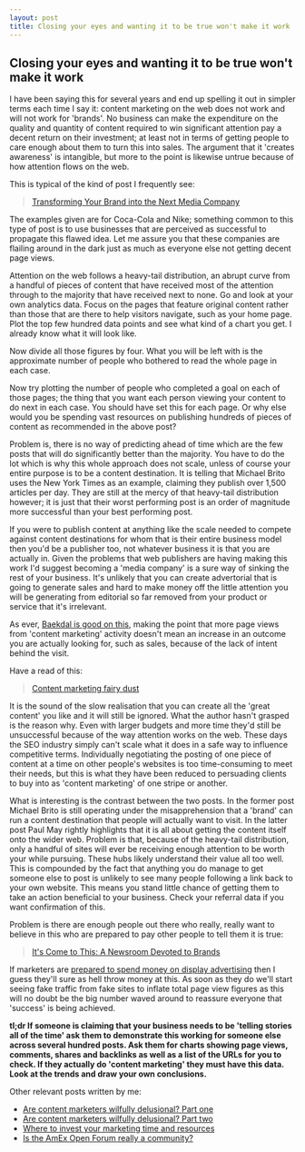 ```yaml
---
layout: post
title: Closing your eyes and wanting it to be true won't make it work
---
```


## Closing your eyes and wanting it to be true won't make it work

I have been saying this for several years and end up spelling it out in simpler terms each time I say it: content marketing on the web does not work and will not work for 'brands'. No business can make the expenditure on the quality and quantity of content required to win significant attention pay a decent return on their investment; at least not in terms of getting people to care enough about them to turn this into sales. The argument that it 'creates awareness' is intangible, but more to the point is likewise untrue because of how attention flows on the web.

This is typical of the kind of post I frequently see:

> [Transforming Your Brand into the Next Media Company](http://sparksheet.com/transforming-your-brand-into-the-next-media-company/)

The examples given are for Coca-Cola and Nike; something common to this type of post is to use businesses that are perceived as successful to propagate this flawed idea. Let me assure you that these companies are flailing around in the dark just as much as everyone else not getting decent page views.

Attention on the web follows a heavy-tail distribution, an abrupt curve from a handful of pieces of content that have received most of the attention through to the majority that have received next to none. Go and look at your own analytics data. Focus on the pages that feature original content rather than those that are there to help visitors navigate, such as your home page. Plot the top few hundred data points and see what kind of a chart you get. I already know what it will look like. 

Now divide all those figures by four. What you will be left with is the approximate number of people who bothered to read the whole page in each case.

Now try plotting the number of people who completed a goal on each of those pages; the thing that you want each person viewing your content to do next in each case. You should have set this for each page. Or why else would you be spending vast resources on publishing hundreds of pieces of content as recommended in the above post?

Problem is, there is no way of predicting ahead of time which are the few posts that will do significantly better than the majority. You have to do the lot which is why this whole approach does not scale, unless of course your entire purpose is to be a content destination. It is telling that Michael Brito uses the New York Times as an example, claiming they publish over 1,500 articles per day. They are still at the mercy of that heavy-tail distribution however; it is just that their worst performing post is an order of magnitude more successful than your best performing post. 

If you were to publish content at anything like the scale needed to compete against content destinations for whom that is their entire business model then you'd be a publisher too, not whatever business it is that you are actually in. Given the problems that web publishers are having making this work I'd suggest becoming a 'media company' is a sure way of sinking the rest of your business. It's unlikely that you can create advertorial that is going to generate sales and hard to make money off the little attention you will be generating from editorial so far removed from your product or service that it's irrelevant.

As ever, [Baekdal is good on this](http://www.baekdal.com/insights/sales-vs-traffic-vs-intent), making the point that more page views from 'content marketing' activity doesn't mean an increase in an outcome you are actually looking for, such as sales, because of the lack of intent behind the visit.

Have a read of this:

> [Content marketing fairy dust](http://www.buzzstream.com/blog/content-marketing-fairy-dust.html)

It is the sound of the slow realisation that you can create all the 'great content' you like and it will still be ignored. What the author hasn't grasped is the reason why. Even with larger budgets and more time they'd still be unsuccessful because of the way attention works on the web. These days the SEO industry simply can't scale what it does in a safe way to influence competitive terms. Individually negotiating the posting of one piece of content at a time on other people's websites is too time-consuming to meet their needs, but this is what they have been reduced to persuading clients to buy into as 'content marketing' of one stripe or another.

What is interesting is the contrast between the two posts. In the former post Michael Brito is still operating under the misapprehension that a 'brand' can run a content destination that people will actually want to visit. In the latter post Paul May rightly highlights that it is all about getting the content itself onto the wider web. Problem is that, because of the heavy-tail distribution, only a handful of sites will ever be receiving enough attention to be worth your while pursuing. These hubs likely understand their value all too well. This is compounded by the fact that anything you do manage to get someone else to post is unlikely to see many people following a link back to your own website. This means you stand little chance of getting them to take an action beneficial to your business. Check your referral data if you want confirmation of this.

Problem is there are enough people out there who really, really want to believe in this who are prepared to pay other people to tell them it is true:

> [It's Come to This: A Newsroom Devoted to Brands](http://mashable.com/2013/10/17/content-marketing-newsroom/)

If marketers are [prepared to spend money on display advertising](http://markhigginson.co.uk/2013/10/23/display-advertising-fraud/) then I guess they'll sure as hell throw money at this. As soon as they do we'll start seeing fake traffic from fake sites to inflate total page view figures as this will no doubt be the big number waved around to reassure everyone that 'success' is being achieved.

__tl;dr If someone is claiming that your business needs to be 'telling stories all of the time' ask them to demonstrate this working for someone else across several hundred posts. Ask them for charts showing page views, comments, shares and backlinks as well as a list of the URLs for you to check. If they actually do 'content marketing' they must have this data. Look at the trends and draw your own conclusions.__

Other relevant posts written by me:

* [Are content marketers wilfully delusional? Part one](http://markhigginson.co.uk/2013/01/20/are-content-marketers-wilfully-delusional/)
* [Are content marketers wilfully delusional? Part two](http://markhigginson.co.uk/2013/01/21/are-content-marketers-wilfully-delusional-examples/)
* [Where to invest your marketing time and resources](http://markhigginson.co.uk/2013/01/25/where-to-invest-your-marketing-time-and-resources/)
* [Is the AmEx Open Forum really a community?](http://markhigginson.co.uk/2013/04/27/amex-open-forum/)